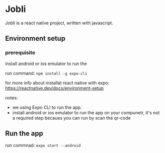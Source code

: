 # Jobli

Jobli is a react native project, written with javascript.

## Environment setup

### prerequisite

install android or ios emulator to run the

run command: `npm install -g expo-cli`

for more info about installat react native with expo: https://reactnative.dev/docs/environment-setup

notes: 

- we using Expo CLI to run the app.
- install android or ios emulator to run the app on your compunetr, it's not a required step becaues you can run by scan the qr-code
## Run the app

run commnad: `expo start --android`